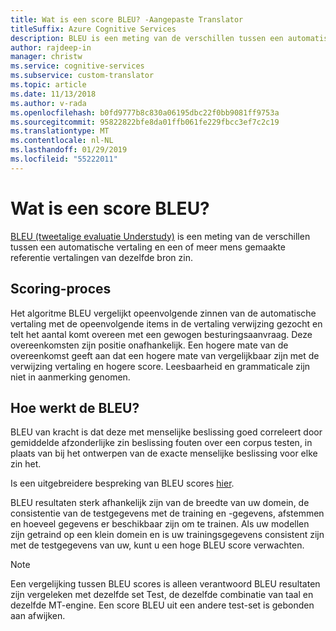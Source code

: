 ```yaml
---
title: Wat is een score BLEU? -Aangepaste Translator
titleSuffix: Azure Cognitive Services
description: BLEU is een meting van de verschillen tussen een automatische vertaling en een of meer mens gemaakte referentie vertalingen van dezelfde bron zin. Het algoritme BLEU vergelijkt opeenvolgende zinnen van de automatische vertaling met de opeenvolgende items in de vertaling verwijzing gezocht en telt het aantal komt overeen met een gewogen besturingsaanvraag.
author: rajdeep-in
manager: christw
ms.service: cognitive-services
ms.subservice: custom-translator
ms.topic: article
ms.date: 11/13/2018
ms.author: v-rada
ms.openlocfilehash: b0fd9777b8c830a06195dbc22f0bb9081ff9753a
ms.sourcegitcommit: 95822822bfe8da01ffb061fe229fbcc3ef7c2c19
ms.translationtype: MT
ms.contentlocale: nl-NL
ms.lasthandoff: 01/29/2019
ms.locfileid: "55222011"
---
```

# <a name="what-is-a-bleu-score"></a>Wat is een score BLEU?

[BLEU (tweetalige evaluatie Understudy)](https://en.wikipedia.org/wiki/BLEU) is een meting van de verschillen tussen een automatische vertaling en een of meer mens gemaakte referentie vertalingen van dezelfde bron zin.

## <a name="scoring-process"></a>Scoring-proces

Het algoritme BLEU vergelijkt opeenvolgende zinnen van de automatische vertaling met de opeenvolgende items in de vertaling verwijzing gezocht en telt het aantal komt overeen met een gewogen besturingsaanvraag. Deze overeenkomsten zijn positie onafhankelijk. Een hogere mate van de overeenkomst geeft aan dat een hogere mate van vergelijkbaar zijn met de verwijzing vertaling en hogere score. Leesbaarheid en grammaticale zijn niet in aanmerking genomen.

## <a name="how-bleu-works"></a>Hoe werkt de BLEU?

BLEU van kracht is dat deze met menselijke beslissing goed correleert door gemiddelde afzonderlijke zin beslissing fouten over een corpus testen, in plaats van bij het ontwerpen van de exacte menselijke beslissing voor elke zin het.

Is een uitgebreidere bespreking van BLEU scores [hier](https://youtu.be/-UqDljMymMg).

BLEU resultaten sterk afhankelijk zijn van de breedte van uw domein, de consistentie van de testgegevens met de training en -gegevens, afstemmen en hoeveel gegevens er beschikbaar zijn om te trainen. Als uw modellen zijn getraind op een klein domein en is uw trainingsgegevens consistent zijn met de testgegevens van uw, kunt u een hoge BLEU score verwachten.

>[!NOTE]
>Een vergelijking tussen BLEU scores is alleen verantwoord BLEU resultaten zijn vergeleken met dezelfde set Test, de dezelfde combinatie van taal en dezelfde MT-engine. Een score BLEU uit een andere test-set is gebonden aan afwijken.
